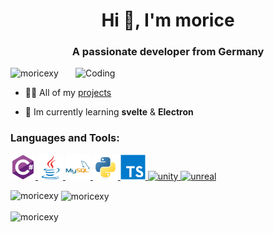 <h1 align="center">Hi 👋, I'm morice</h1>
<h3 align="center">A passionate developer from Germany</h3>
<img align="right" alt="Coding" width="400" src="https://encrypted-tbn0.gstatic.com/images?q=tbn:ANd9GcRrsmGd67GVmOFSsPzqCFzjRa0tRdaBrsrw_g&usqp=CAU">

<p align="left"> <img src="https://komarev.com/ghpvc/?username=moricexy&label=Profile%20views&color=0e75b6&style=flat" alt="moricexy" /> </p>

- 👨‍💻 All of my [projects](https://github.com/moricexy?tab=repositories)

- 📕 Im currently learning **svelte** & **Electron**

<h3 align="left">Languages and Tools:</h3>
<p align="left"> <a href="https://www.w3schools.com/cs/" target="_blank" rel="noreferrer"> <img src="https://raw.githubusercontent.com/devicons/devicon/master/icons/csharp/csharp-original.svg" alt="csharp" width="40" height="40"/> </a> <a href="https://www.java.com" target="_blank" rel="noreferrer"> <img src="https://raw.githubusercontent.com/devicons/devicon/master/icons/java/java-original.svg" alt="java" width="40" height="40"/> </a> <a href="https://www.mysql.com/" target="_blank" rel="noreferrer"> <img src="https://raw.githubusercontent.com/devicons/devicon/master/icons/mysql/mysql-original-wordmark.svg" alt="mysql" width="40" height="40"/> </a> <a href="https://www.python.org" target="_blank" rel="noreferrer"> <img src="https://raw.githubusercontent.com/devicons/devicon/master/icons/python/python-original.svg" alt="python" width="40" height="40"/> </a> <a href="https://www.typescriptlang.org/" target="_blank" rel="noreferrer"> <img src="https://raw.githubusercontent.com/devicons/devicon/master/icons/typescript/typescript-original.svg" alt="typescript" width="40" height="40"/> </a> <a href="https://unity.com/" target="_blank" rel="noreferrer"> <img src="https://www.vectorlogo.zone/logos/unity3d/unity3d-icon.svg" alt="unity" width="40" height="40"/> </a> <a href="https://unrealengine.com/" target="_blank" rel="noreferrer"> <img src="https://raw.githubusercontent.com/kenangundogan/fontisto/036b7eca71aab1bef8e6a0518f7329f13ed62f6b/icons/svg/brand/unreal-engine.svg" alt="unreal" width="40" height="40"/> </a> </p>

<p><img align="left" src="https://github-readme-stats.vercel.app/api/top-langs?username=moricexy&show_icons=true&locale=en&layout=compact" alt="moricexy" /></p>

<p>&nbsp;<img align="center" src="https://github-readme-stats.vercel.app/api?username=moricexy&show_icons=true&locale=en" alt="moricexy" /></p>

<p><img align="center" src="https://github-readme-streak-stats.herokuapp.com/?user=moricexy&" alt="moricexy" /></p>
